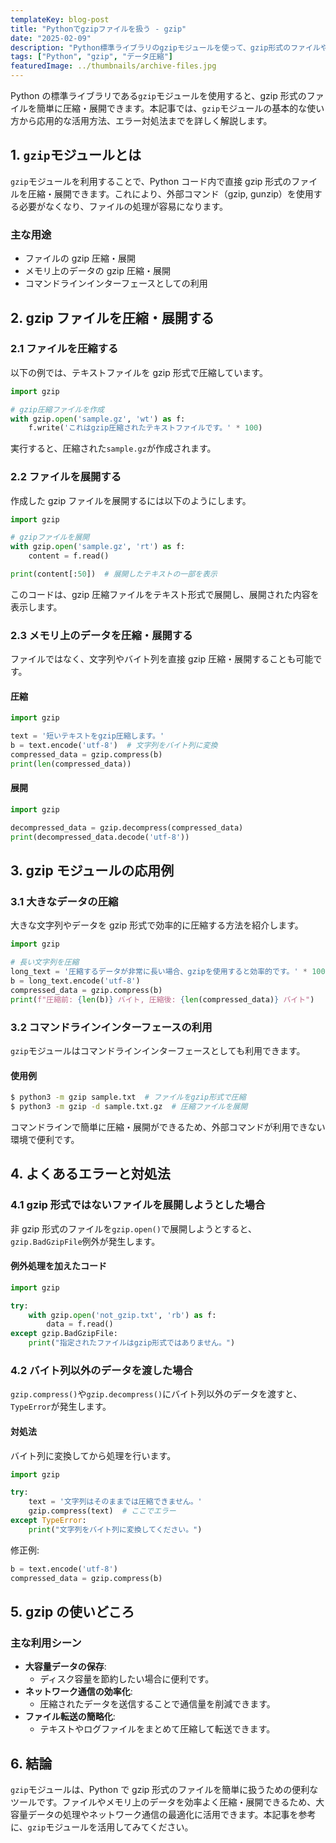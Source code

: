 ```yaml
---
templateKey: blog-post
title: "Pythonでgzipファイルを扱う - gzip"
date: "2025-02-09"
description: "Python標準ライブラリのgzipモジュールを使って、gzip形式のファイルやデータを効率的に圧縮・展開する方法を徹底解説。基本的な使い方からエラー対処法、応用例まで幅広くカバーします。"
tags: ["Python", "gzip", "データ圧縮"]
featuredImage: ../thumbnails/archive-files.jpg
---
```


Python の標準ライブラリである`gzip`モジュールを使用すると、gzip 形式のファイルを簡単に圧縮・展開できます。本記事では、`gzip`モジュールの基本的な使い方から応用的な活用方法、エラー対処法までを詳しく解説します。

## 1. `gzip`モジュールとは

`gzip`モジュールを利用することで、Python コード内で直接 gzip 形式のファイルを圧縮・展開できます。これにより、外部コマンド（gzip, gunzip）を使用する必要がなくなり、ファイルの処理が容易になります。

### 主な用途

- ファイルの gzip 圧縮・展開
- メモリ上のデータの gzip 圧縮・展開
- コマンドラインインターフェースとしての利用

## 2. gzip ファイルを圧縮・展開する

### 2.1 ファイルを圧縮する

以下の例では、テキストファイルを gzip 形式で圧縮しています。

```python
import gzip

# gzip圧縮ファイルを作成
with gzip.open('sample.gz', 'wt') as f:
    f.write('これはgzip圧縮されたテキストファイルです。' * 100)
```

実行すると、圧縮された`sample.gz`が作成されます。

### 2.2 ファイルを展開する

作成した gzip ファイルを展開するには以下のようにします。

```python
import gzip

# gzipファイルを展開
with gzip.open('sample.gz', 'rt') as f:
    content = f.read()

print(content[:50])  # 展開したテキストの一部を表示
```

このコードは、gzip 圧縮ファイルをテキスト形式で展開し、展開された内容を表示します。

### 2.3 メモリ上のデータを圧縮・展開する

ファイルではなく、文字列やバイト列を直接 gzip 圧縮・展開することも可能です。

#### 圧縮

```python
import gzip

text = '短いテキストをgzip圧縮します。'
b = text.encode('utf-8')  # 文字列をバイト列に変換
compressed_data = gzip.compress(b)
print(len(compressed_data))
```

#### 展開

```python
import gzip

decompressed_data = gzip.decompress(compressed_data)
print(decompressed_data.decode('utf-8'))
```

## 3. gzip モジュールの応用例

### 3.1 大きなデータの圧縮

大きな文字列やデータを gzip 形式で効率的に圧縮する方法を紹介します。

```python
import gzip

# 長い文字列を圧縮
long_text = '圧縮するデータが非常に長い場合、gzipを使用すると効率的です。' * 10000
b = long_text.encode('utf-8')
compressed_data = gzip.compress(b)
print(f"圧縮前: {len(b)} バイト, 圧縮後: {len(compressed_data)} バイト")
```

### 3.2 コマンドラインインターフェースの利用

`gzip`モジュールはコマンドラインインターフェースとしても利用できます。

#### 使用例

```bash
$ python3 -m gzip sample.txt  # ファイルをgzip形式で圧縮
$ python3 -m gzip -d sample.txt.gz  # 圧縮ファイルを展開
```

コマンドラインで簡単に圧縮・展開ができるため、外部コマンドが利用できない環境で便利です。

## 4. よくあるエラーと対処法

### 4.1 gzip 形式ではないファイルを展開しようとした場合

非 gzip 形式のファイルを`gzip.open()`で展開しようとすると、`gzip.BadGzipFile`例外が発生します。

#### 例外処理を加えたコード

```python
import gzip

try:
    with gzip.open('not_gzip.txt', 'rb') as f:
        data = f.read()
except gzip.BadGzipFile:
    print("指定されたファイルはgzip形式ではありません。")
```

### 4.2 バイト列以外のデータを渡した場合

`gzip.compress()`や`gzip.decompress()`にバイト列以外のデータを渡すと、`TypeError`が発生します。

#### 対処法

バイト列に変換してから処理を行います。

```python
import gzip

try:
    text = '文字列はそのままでは圧縮できません。'
    gzip.compress(text)  # ここでエラー
except TypeError:
    print("文字列をバイト列に変換してください。")
```

修正例:

```python
b = text.encode('utf-8')
compressed_data = gzip.compress(b)
```

## 5. gzip の使いどころ

### 主な利用シーン

- **大容量データの保存**:
  - ディスク容量を節約したい場合に便利です。
- **ネットワーク通信の効率化**:
  - 圧縮されたデータを送信することで通信量を削減できます。
- **ファイル転送の簡略化**:
  - テキストやログファイルをまとめて圧縮して転送できます。

## 6. 結論

`gzip`モジュールは、Python で gzip 形式のファイルを簡単に扱うための便利なツールです。ファイルやメモリ上のデータを効率よく圧縮・展開できるため、大容量データの処理やネットワーク通信の最適化に活用できます。本記事を参考に、`gzip`モジュールを活用してみてください。
